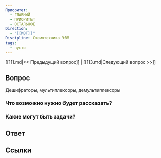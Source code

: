 ```yaml
---
Приоритет:
  - ГЛАВНЫЙ
  - ПРИОРИТЕТ
  - ОСТАЛЬНОЕ
Direction:
  - "[[ИВТ]]" 
Discipline: Схемотехника ЭВМ 
tags:
  - пусто
---
```

[[111.md|<< Предыдущий вопрос]] | [[113.md|Следующий вопрос >>]]
## Вопрос

Дешифраторы, мультиплексоры, демультиплексоры

### Что возможно нужно будет рассказать?

### Какие могут быть задачи?

## Ответ

## Ссылки
